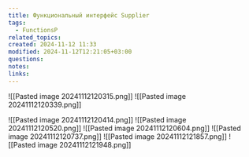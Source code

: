 ```yaml
---
title: Функциональный интерфейс Supplier
tags:
  - FunctionsP
related_topics: 
created: 2024-11-12 11:33
modified: 2024-11-12T12:21:05+03:00
questions: 
notes: 
links: 
---
```


![[Pasted image 20241112120315.png]]
![[Pasted image 20241112120339.png]]
 
![[Pasted image 20241112120414.png]]
![[Pasted image 20241112120520.png]]
 ![[Pasted image 20241112120604.png]]
 ![[Pasted image 20241112120737.png]]
 ![[Pasted image 20241112121857.png]]
 ![[Pasted image 20241112121948.png]]
 